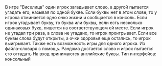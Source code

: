 В игре "Виселица" один игрок загадывает слово, а другой пытается угадать его, 
называя по одной букве. Если буквы нет в этом слове, то у игрока отминается 
одно очко жизни и сообщается в консоль. Если игрок угадывает букву, то буква 
или буквы, если есть несколько одинаковых букв, пишется на 
соответствующем ей месте. Если игрок не угадал три раза, а слова не угадано, 
то игрок проигрывает. Если все буквы слова будут открыты, а очки здоровья 
еще остались, то игрок выигрывает.
Также есть возможность игры для одного игрока. Из файла-словаря с помощь. 
Рандома достается слово и игрок пытается его отгадать
На вход принимаются английские буквы.
Тип интерфейса: консольный
